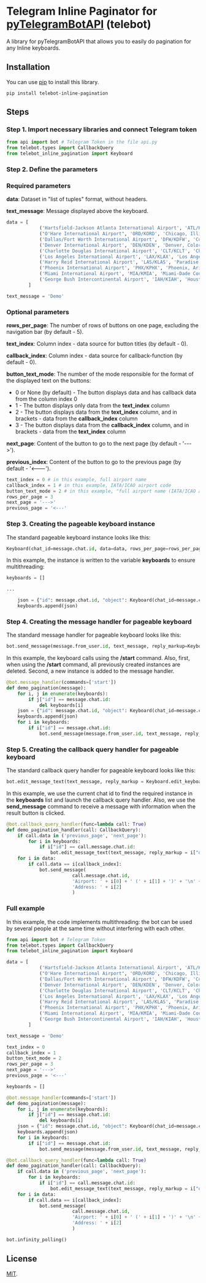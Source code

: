# Telegram Inline Paginator for [pyTelegramBotAPI](https://github.com/eternnoir/pyTelegramBotAPI/) (telebot)

A library for pyTelegramBotAPI that allows you to easily do pagination for any Inline keyboards.

## Installation
You can use [pip](https://pip.pypa.io/en/stable/) to install this library.
```
pip install telebot-inline-pagination
```

## Steps
### Step 1. Import necessary libraries and connect Telegram token

```py
from api import bot # Telegram Token in the file api.py
from telebot.types import CallbackQuery
from telebot_inline_pagination import Keyboard
```

### Step 2. Define the parameters

### Required parameters

**data**: Dataset in "list of tuples" format, without headers.

**text_message**: Message displayed above the keyboard.

```py
data = [
            ('Hartsfield-Jackson Atlanta International Airport', 'ATL/KATL', 'Atlanta, Georgia, United States'),
            ("O'Hare International Airport", 'ORD/KORD', 'Chicago, Illinois, United States'),
            ('Dallas/Fort Worth International Airport', 'DFW/KDFW', 'Coppell, Euless, Grapevine, and Irving, Texas, United States'),
            ('Denver International Airport', 'DEN/KDEN', 'Denver, Colorado, United States'),
            ('Charlotte Douglas International Airport', 'CLT/KCLT', 'Charlotte, North Carolina, United States'),
            ('Los Angeles International Airport', 'LAX/KLAX', 'Los Angeles, California, United States'),
            ('Harry Reid International Airport', 'LAS/KLAS', 'Paradise, Nevada, United States'),
            ('Phoenix International Airport', 'PHX/KPHX', 'Phoenix, Arizona, United States'),
            ('Miami International Airport', 'MIA/KMIA', 'Miami-Dade County, Florida, United States'),
            ('George Bush Intercontinental Airport', 'IAH/KIAH', 'Houston, Texas, United States')
        ]

text_message = 'Demo'        
```

### Optional parameters

**rows_per_page**: The number of rows of buttons on one page, excluding the navigation bar (by default - 5).

**text_index**: Column index - data source for button titles (by default - 0).

**callback_index**: Column index - data source for callback-function (by default - 0).

**button_text_mode**: The number of the mode responsible for the format of the displayed text on the buttons:
* 0 or None (by default) - The button displays data and has callback data from the column index 0
* 1 - The button displays only data from the **text_index** column
* 2 - The button displays data from the **text_index** column, and in brackets - data from the **callback_index** column
* 3 - The button displays data from the **callback_index** column, and in brackets - data from the **text_index** column

**next_page**: Content of the button to go to the next page (by default - '--->').

**previous_index**: Content of the button to go to the previous page (by default - '<---').

```py
text_index = 0 # in this example, full airport name
callback_index = 1 # in this example, IATA/ICAO airport code
button_text_mode = 2 # in this example, "full airport name (IATA/ICAO airport code)"
rows_per_page = 3
next_page = '--->'
previous_page = '<---'
```

### Step 3. Creating the pageable keyboard instance

The standard pageable keyboard instance looks like this:

```py
Keyboard(chat_id=message.chat.id, data=data, rows_per_page=rows_per_page, button_text_mode=button_text_mode, text_index=text_index, callback_index=callback_index, next_page='>', previous_page='<')
```

In this example, the instance is written to the variable **keyboards** to ensure multithreading:

```py
keyboards = []

...

    json = {"id": message.chat.id, "object": Keyboard(chat_id=message.chat.id, data=data, rows_per_page=rows_per_page, button_text_mode=button_text_mode, text_index=text_index, callback_index=callback_index)}
    keyboards.append(json)
```   

### Step 4. Creating the message handler for pageable keyboard

The standard message handler for pageable keyboard looks like this:

```py
bot.send_message(message.from_user.id, text_message, reply_markup=Keyboard.send_keyboard()
```

In this example, the keyboard calls using the **/start** command. Also, 
first, when using the **/start** command, all previously created instances are deleted. Second, a new instance is added to the message handler.

```py
@bot.message_handler(commands=['start'])
def demo_pagination(message):
    for i, j in enumerate(keyboards):
        if j["id"] == message.chat.id:
            del keyboards[i]    
    json = {"id": message.chat.id, "object": Keyboard(chat_id=message.chat.id, data=data, rows_per_page=rows_per_page, button_text_mode=2, text_index=0, callback_index=1)}
    keyboards.append(json)
    for i in keyboards:
        if i["id"] == message.chat.id:
            bot.send_message(message.from_user.id, text_message, reply_markup=i["object"].send_keyboard())
```

### Step 5. Creating the callback query handler for pageable keyboard

The standard callback query handler for pageable keyboard looks like this:

```py
bot.edit_message_text(text_message, reply_markup = Keyboard.edit_keyboard(call), chat_id = call.message.chat.id, message_id = call.message.message_id)
```

In this example, we use the current chat id to find the required instance in the **keyboards** list and launch the callback query handler. Also, we use the **send_message** command to receive a message with information when the result button is clicked.

```py
@bot.callback_query_handler(func=lambda call: True)
def demo_pagination_handler(call: CallbackQuery):
    if call.data in ('previous_page', 'next_page'):
        for i in keyboards:
            if i["id"] == call.message.chat.id:
                bot.edit_message_text(text_message, reply_markup = i["object"].edit_keyboard(call), chat_id = call.message.chat.id, message_id = call.message.message_id)
    for i in data:
        if call.data == i[callback_index]:
            bot.send_message(
                        call.message.chat.id,
                        'Airport: ' + i[0] + ' (' + i[1] + ')' + '\n' +
                        'Address: ' + i[2]
                        )
```

### Full example

In this example, the code implements multithreading: the bot can be used by several people at the same time without interfering with each other.

```py
from api import bot # Telegram Token
from telebot.types import CallbackQuery
from telebot_inline_pagination import Keyboard

data = [
            ('Hartsfield-Jackson Atlanta International Airport', 'ATL/KATL', 'Atlanta, Georgia, United States'),
            ("O'Hare International Airport", 'ORD/KORD', 'Chicago, Illinois, United States'),
            ('Dallas/Fort Worth International Airport', 'DFW/KDFW', 'Coppell, Euless, Grapevine, and Irving, Texas, United States'),
            ('Denver International Airport', 'DEN/KDEN', 'Denver, Colorado, United States'),
            ('Charlotte Douglas International Airport', 'CLT/KCLT', 'Charlotte, North Carolina, United States'),
            ('Los Angeles International Airport', 'LAX/KLAX', 'Los Angeles, California, United States'),
            ('Harry Reid International Airport', 'LAS/KLAS', 'Paradise, Nevada, United States'),
            ('Phoenix International Airport', 'PHX/KPHX', 'Phoenix, Arizona, United States'),
            ('Miami International Airport', 'MIA/KMIA', 'Miami-Dade County, Florida, United States'),
            ('George Bush Intercontinental Airport', 'IAH/KIAH', 'Houston, Texas, United States')
        ]

text_message = 'Demo'

text_index = 0
callback_index = 1
button_text_mode = 2
rows_per_page = 3
next_page = '--->'
previous_page = '<---'

keyboards = []

@bot.message_handler(commands=['start'])
def demo_pagination(message):
    for i, j in enumerate(keyboards):
        if j["id"] == message.chat.id:
            del keyboards[i]    
    json = {"id": message.chat.id, "object": Keyboard(chat_id=message.chat.id, data=data, rows_per_page=rows_per_page, button_text_mode=2, text_index=0, callback_index=1, next_page='>', previous_page='<')}
    keyboards.append(json)
    for i in keyboards:
        if i["id"] == message.chat.id:
            bot.send_message(message.from_user.id, text_message, reply_markup=i["object"].send_keyboard())

@bot.callback_query_handler(func=lambda call: True)
def demo_pagination_handler(call: CallbackQuery):
    if call.data in ('previous_page', 'next_page'):
        for i in keyboards:
            if i["id"] == call.message.chat.id:
                bot.edit_message_text(text_message, reply_markup = i["object"].edit_keyboard(call), chat_id = call.message.chat.id, message_id = call.message.message_id)
    for i in data:
        if call.data == i[callback_index]:
            bot.send_message(
                        call.message.chat.id,
                        'Airport: ' + i[0] + ' (' + i[1] + ')' + '\n' +
                        'Address: ' + i[2]
                        )

bot.infinity_polling()
```

## License
[MIT](https://github.com/kremastra/telebot-inline-pagination/blob/main/LICENSE).